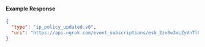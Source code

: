 <!-- Code generated for API Clients. DO NOT EDIT. -->

#### Example Response

```json
{
  "type": "ip_policy_updated.v0",
  "uri": "https://api.ngrok.com/event_subscriptions/esb_2zv8w3xLZyVnTlCzuimkpq5DNd8/sources/ip_policy_updated.v0"
}
```
